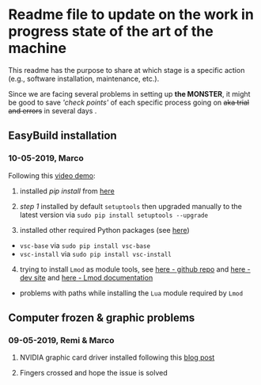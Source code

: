 # **Readme file to update on the work in progress state of the art of the machine**

This readme has the purpose to share at which stage is a specific action (e.g., software installation, maintenance, etc.).

Since we are facing several problems in setting up **the MONSTER**, it might be good to save _'check points'_ of each specific process going on ~~aka trial and errors~~ in several days .

## EasyBuild installation 

### 10-05-2019, Marco

Following this [video demo](https://easybuild.readthedocs.io/en/latest/demos/bootstrapping.html#demo-bootstrapping):

1. installed *pip install* from [here](https://pip.pypa.io/en/stable/installing/)

2. *step 1* installed by default `setuptools` then upgraded manually to the latest version via `sudo pip install setuptools --upgrade`

3. installed other required Python packages (see [here](https://easybuild.readthedocs.io/en/latest/Installation.html#required-python-packages))
* `vsc-base` via `sudo pip install vsc-base`
* `vsc-install` via `sudo pip install vsc-install`

4. trying to install `Lmod` as module tools, see [here - github repo](https://github.com/TACC/Lmod ) and [here - dev site](https://www.tacc.utexas.edu/research-development/tacc-projects/lmod) and [here - Lmod documentation](https://lmod.readthedocs.io/en/latest/030_installing.html)

- problems with paths while installing the `Lua` module required by `Lmod` 

## Computer frozen & graphic problems 

### 09-05-2019, Remi & Marco

1. NVIDIA graphic card driver installed following this [blog post](https://www.cyberciti.biz/faq/how-to-install-nvidia-driver-on-centos-7-linux/)

2. Fingers crossed and hope the issue is solved
